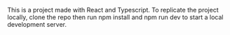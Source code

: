 This is a project made with React and Typescript. To replicate the project locally, clone the repo then run npm install and npm run dev to start a local development server.